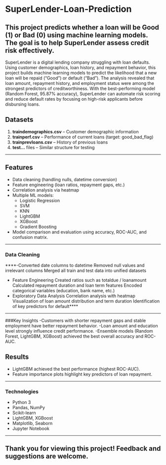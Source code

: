 # SuperLender-Loan-Prediction
This project predicts whether a loan will be Good (1) or Bad (0) using machine learning models. The goal is to help SuperLender assess credit risk effectively.
---

SuperLender is a digital lending company struggling with loan defaults. Using customer demographics, loan history, and repayment behavior, this project builds machine learning models to predict the likelihood that a new loan will be repaid (“Good”) or default (“Bad”).
The analysis revealed that loan amount, repayment history, and employment status were among the strongest predictors of creditworthiness.
With the best-performing model (Random Forest, 95.87% accuracy), SuperLender can automate risk scoring and reduce default rates by focusing on high-risk applicants before disbursing loans.

## Datasets
1. **traindemographics.csv** – Customer demographic information  
2. **trainperf.csv** – Performance of current loans (target: good_bad_flag)  
3. **trainprevloans.csv** – History of previous loans  
4. **test...** files – Similar structure for testing
---

## Features
- Data cleaning (handling nulls, datetime conversion)
- Feature engineering (loan ratios, repayment gaps, etc.)
- Correlation analysis via heatmap
- Multiple ML models:
  - Logistic Regression
  - SVM
  - KNN
  - LightGBM
  - XGBoost
  - Gradient Boosting
- Model comparison and evaluation using accuracy, ROC-AUC, and confusion matrix.
---

### Data Cleaning
****-Converted date columns to datetime
Removed null values and irrelevant columns
Merged all train and test data into unified datasets
- Feature Engineering
Created ratios such as totaldue / loanamount
Calculated repayment duration and loan term features
Encoded categorical variables (education, bank name, etc.)
- Exploratory Data Analysis
Correlation analysis with heatmap
Visualization of loan amount distribution and term duration
Identification of key predictors for default****
---
###Key Insights
-Customers with shorter repayment gaps and stable employment have better repayment behavior.
-Loan amount and education level strongly influence credit performance.
-Ensemble models (Random Forest, LightGBM, XGBoost) achieved the best overall accuracy and ROC-AUC.

## Results
- LightGBM achieved the best performance (highest ROC-AUC).  
- Feature importance plots highlight key predictors of loan repayment.
---

### Technologies
- Python 3
- Pandas, NumPy
- Scikit-learn
- LightGBM, XGBoost
- Matplotlib, Seaborn
- Jupyter Notebook

---

Thank you for viewing this project! Feedback and suggestions are welcome. 
---
